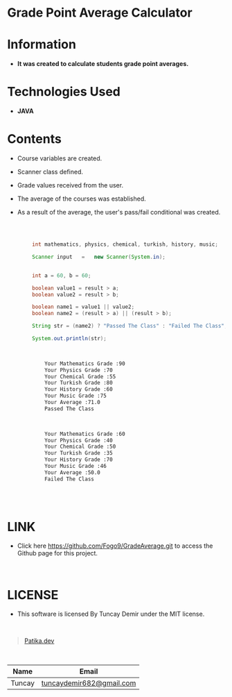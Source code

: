 # **Grade Point Average Calculator**

# Information

* **It was created to calculate students grade point averages.**

# Technologies Used

* **JAVA**

# Contents

* Course variables are created.

* Scanner class defined.

* Grade values received from the user.

* The average of the courses was established.

* As a result of the average, the user's pass/fail conditional was created.

<br />

```Java

        int mathematics, physics, chemical, turkish, history, music;

        Scanner input   =   new Scanner(System.in);

```

```Java

        int a = 60, b = 60;

        boolean value1 = result > a;
        boolean value2 = result > b;

        boolean name1 = value1 || value2;
        boolean name2 = (result > a) || (result > b);

        String str = (name2) ? "Passed The Class" : "Failed The Class";

        System.out.println(str);
        
```


```bash

            Your Mathematics Grade :90
            Your Physics Grade :70
            Your Chemical Grade :55
            Your Turkish Grade :80
            Your History Grade :60
            Your Music Grade :75
            Your Average :71.0
            Passed The Class
            
```

```bash

            Your Mathematics Grade :60
            Your Physics Grade :40
            Your Chemical Grade :50
            Your Turkish Grade :35
            Your History Grade :70
            Your Music Grade :46
            Your Average :50.0
            Failed The Class
            
```
<br />

# LINK

* Click here https://github.com/Fogo9/GradeAverage.git to access the Github page for this project.

<br />

# LICENSE

* This software is licensed By Tuncay Demir under the MIT license.

<br />

>[Patika.dev](https://app.patika.dev/fogomurphy)

<br />

| Name |  Email |
| ---- |  ----- |
| Tuncay | tuncaydemir682@gmail.com |
